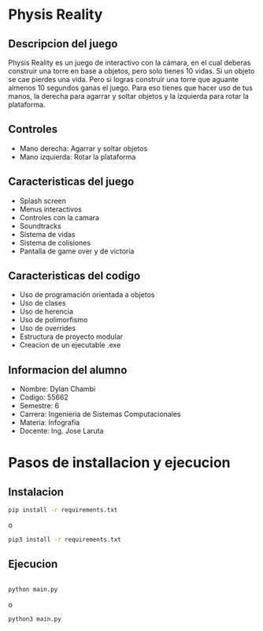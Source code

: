 # Physis Reality

## Descripcion del juego

Physis Reality es un juego de interactivo con la cámara, en el cual deberas construir una torre en base a objetos, pero solo tienes 10 vidas. Si un objeto se cae pierdes una vida. Pero si logras construir una torre que aguante almenos 10 segundos ganas el juego. Para eso tienes que hacer uso de tus manos, la derecha para agarrar y soltar objetos y la izquierda para rotar la plataforma.

## Controles

- Mano derecha: Agarrar y soltar objetos
- Mano izquierda: Rotar la plataforma

## Caracteristicas del juego

- Splash screen
- Menus interactivos
- Controles con la camara
- Soundtracks
- Sistema de vidas
- Sistema de colisiones
- Pantalla de game over y de victoria


## Caracteristicas del codigo

- Uso de programación orientada a objetos
- Uso de clases
- Uso de herencia
- Uso de polimorfismo
- Uso de overrides
- Estructura de proyecto modular
- Creacion de un ejecutable .exe


## Informacion del alumno

- Nombre: Dylan Chambi
- Codigo: 55662
- Semestre: 6
- Carrera: Ingenieria de Sistemas Computacionales
- Materia: Infografia
- Docente: Ing. Jose Laruta

# Pasos de installacion y ejecucion

## Instalacion

```bash
pip install -r requirements.txt
```
o
```bash
pip3 install -r requirements.txt
```


## Ejecucion

```bash

python main.py

```
o

```bash
python3 main.py

```
